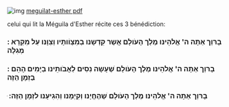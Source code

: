 <!DOCTYPE html>
<html lang="en">
<head>
    <meta charset="UTF-8">
    <meta http-equiv="X-UA-Compatible" content="IE=edge">
    <meta name="viewport" content="width=device-width, initial-scale=1.0">
    <link rel="stylesheet" href="meguilat ester.css">
</head>
<body>
    <img src="https://davidroytman.com/wp-content/uploads/2019/09/IMG_0064-1.png" alt="img">
   <a href="https://www.torah-box.com/docs-hizouk/meguilat-esther.pdf">meguilat-esther pdf</a>
   <p>celui qui lit la Méguila d'Esther récite ces 3 bénédiction:</p>
    <h3>: בָרּוְך אַתָה ה' אֱלהֵינּו מֶלֶך הָעֹולָם אֲשֶר קִדְשָנּו בְמִצְוֹותָיו וְצִוָנּו עַל מִקְרָא מְגִלָה
       </h3>
       <h3>
       : בָרּוְך אַתָה ה' אֱלהֵינּו מֶלֶך הָעֹולָם ׁשֶעָשָה נִסִים לַאֲבֹותֵינּו בַיָמִים הָהֵם בַזְמָן הַזֶה
    </h3>
    <h3>ּ :בָרּוְך אַתָה ה' אֱלהֵינּו מֶלֶך הָעֹולָם ׁשֶהֶחֱיָנּו וְקִיְמָנּו וְהִגִיעָנּו לזְמָן הַזֶה</h3>
    <h2></h2>
</body>
</html>
